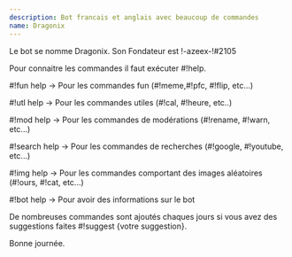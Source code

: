 ```yaml
---
description: Bot francais et anglais avec beaucoup de commandes
name: Dragonix
---
```


Le bot se nomme Dragonix. Son Fondateur est !-azeex-!#2105

Pour connaitre les commandes il faut exécuter #!help.

#!fun help -> Pour les commandes fun (#!meme,#!pfc, #!flip, etc...)

#!utl help -> Pour les commandes utiles (#!cal, #!heure, etc..)

#!mod help -> Pour les commandes de modérations (#!rename, #!warn, etc...)

#!search help -> Pour les commandes de recherches (#!google, #!youtube, etc...)

#!img help -> Pour les commandes comportant des images aléatoires (#!ours, #!cat, etc...)

#!bot help -> Pour avoir des informations sur le bot

De nombreuses commandes sont ajoutés chaques jours si vous avez des suggestions faites #!suggest {votre suggestion}.

Bonne journée.
